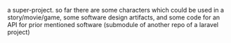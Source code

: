 a super-project.
so far there are some characters which could be used in a story/movie/game, some software design artifacts, and some code for an API for prior mentioned software (submodule of another repo of a laravel project)
